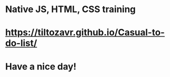 # Native JS, HTML, CSS training
# https://tiltozavr.github.io/Casual-to-do-list/
# Have a nice day! 
